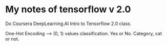 # My notes of tensorflow v 2.0  

Do Coursera DeepLearning.AI Intro to Tensorflow 2.0 class. 

One-Hot Encoding --> (0, 1) values classification.  Yes or No.  Category, cat or not.
